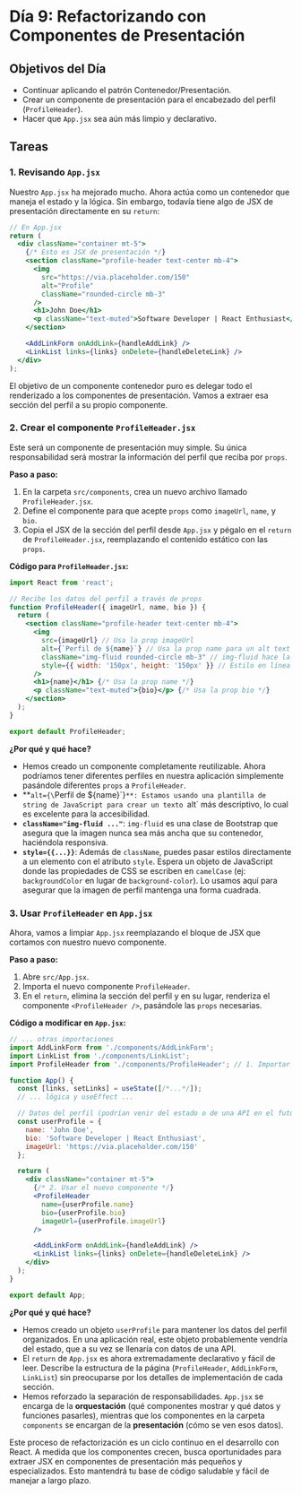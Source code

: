 # Día 9: Refactorizando con Componentes de Presentación

## Objetivos del Día

-   Continuar aplicando el patrón Contenedor/Presentación.
-   Crear un componente de presentación para el encabezado del perfil (`ProfileHeader`).
-   Hacer que `App.jsx` sea aún más limpio y declarativo.

## Tareas

### 1. Revisando `App.jsx`

Nuestro `App.jsx` ha mejorado mucho. Ahora actúa como un contenedor que maneja el estado y la lógica. Sin embargo, todavía tiene algo de JSX de presentación directamente en su `return`:

```jsx
// En App.jsx
return (
  <div className="container mt-5">
    {/* Esto es JSX de presentación */}
    <section className="profile-header text-center mb-4">
      <img 
        src="https://via.placeholder.com/150"
        alt="Profile"
        className="rounded-circle mb-3"
      />
      <h1>John Doe</h1>
      <p className="text-muted">Software Developer | React Enthusiast</p>
    </section>

    <AddLinkForm onAddLink={handleAddLink} />
    <LinkList links={links} onDelete={handleDeleteLink} />
  </div>
);
```

El objetivo de un componente contenedor puro es delegar todo el renderizado a los componentes de presentación. Vamos a extraer esa sección del perfil a su propio componente.

### 2. Crear el componente `ProfileHeader.jsx`

Este será un componente de presentación muy simple. Su única responsabilidad será mostrar la información del perfil que reciba por `props`.

**Paso a paso:**

1.  En la carpeta `src/components`, crea un nuevo archivo llamado `ProfileHeader.jsx`.
2.  Define el componente para que acepte `props` como `imageUrl`, `name`, y `bio`.
3.  Copia el JSX de la sección del perfil desde `App.jsx` y pégalo en el `return` de `ProfileHeader.jsx`, reemplazando el contenido estático con las `props`.

**Código para `ProfileHeader.jsx`:**

```jsx
import React from 'react';

// Recibe los datos del perfil a través de props
function ProfileHeader({ imageUrl, name, bio }) {
  return (
    <section className="profile-header text-center mb-4">
      <img 
        src={imageUrl} // Usa la prop imageUrl
        alt={`Perfil de ${name}`} // Usa la prop name para un alt text dinámico
        className="img-fluid rounded-circle mb-3" // img-fluid hace la imagen responsiva
        style={{ width: '150px', height: '150px' }} // Estilo en línea para tamaño fijo
      />
      <h1>{name}</h1> {/* Usa la prop name */}
      <p className="text-muted">{bio}</p> {/* Usa la prop bio */}
    </section>
  );
}

export default ProfileHeader;
```

**¿Por qué y qué hace?**

*   Hemos creado un componente completamente reutilizable. Ahora podríamos tener diferentes perfiles en nuestra aplicación simplemente pasándole diferentes `props` a `ProfileHeader`.
*   **`alt={\`Perfil de ${name}\`}`**: Estamos usando una plantilla de string de JavaScript para crear un texto `alt` más descriptivo, lo cual es excelente para la accesibilidad.
*   **`className="img-fluid ..."`**: `img-fluid` es una clase de Bootstrap que asegura que la imagen nunca sea más ancha que su contenedor, haciéndola responsiva.
*   **`style={{...}}`**: Además de `className`, puedes pasar estilos directamente a un elemento con el atributo `style`. Espera un objeto de JavaScript donde las propiedades de CSS se escriben en `camelCase` (ej: `backgroundColor` en lugar de `background-color`). Lo usamos aquí para asegurar que la imagen de perfil mantenga una forma cuadrada.

### 3. Usar `ProfileHeader` en `App.jsx`

Ahora, vamos a limpiar `App.jsx` reemplazando el bloque de JSX que cortamos con nuestro nuevo componente.

**Paso a paso:**

1.  Abre `src/App.jsx`.
2.  Importa el nuevo componente `ProfileHeader`.
3.  En el `return`, elimina la sección del perfil y en su lugar, renderiza el componente `<ProfileHeader />`, pasándole las `props` necesarias.

**Código a modificar en `App.jsx`:**

```jsx
// ... otras importaciones
import AddLinkForm from './components/AddLinkForm';
import LinkList from './components/LinkList';
import ProfileHeader from './components/ProfileHeader'; // 1. Importar

function App() {
  const [links, setLinks] = useState([/*...*/]);
  // ... lógica y useEffect ...

  // Datos del perfil (podrían venir del estado o de una API en el futuro)
  const userProfile = {
    name: 'John Doe',
    bio: 'Software Developer | React Enthusiast',
    imageUrl: 'https://via.placeholder.com/150'
  };

  return (
    <div className="container mt-5">
      {/* 2. Usar el nuevo componente */}
      <ProfileHeader 
        name={userProfile.name}
        bio={userProfile.bio}
        imageUrl={userProfile.imageUrl}
      />

      <AddLinkForm onAddLink={handleAddLink} />
      <LinkList links={links} onDelete={handleDeleteLink} />
    </div>
  );
}

export default App;
```

**¿Por qué y qué hace?**

*   Hemos creado un objeto `userProfile` para mantener los datos del perfil organizados. En una aplicación real, este objeto probablemente vendría del estado, que a su vez se llenaría con datos de una API.
*   El `return` de `App.jsx` es ahora extremadamente declarativo y fácil de leer. Describe la estructura de la página (`ProfileHeader`, `AddLinkForm`, `LinkList`) sin preocuparse por los detalles de implementación de cada sección.
*   Hemos reforzado la separación de responsabilidades. `App.jsx` se encarga de la **orquestación** (qué componentes mostrar y qué datos y funciones pasarles), mientras que los componentes en la carpeta `components` se encargan de la **presentación** (cómo se ven esos datos).

Este proceso de refactorización es un ciclo continuo en el desarrollo con React. A medida que los componentes crecen, busca oportunidades para extraer JSX en componentes de presentación más pequeños y especializados. Esto mantendrá tu base de código saludable y fácil de manejar a largo plazo.
